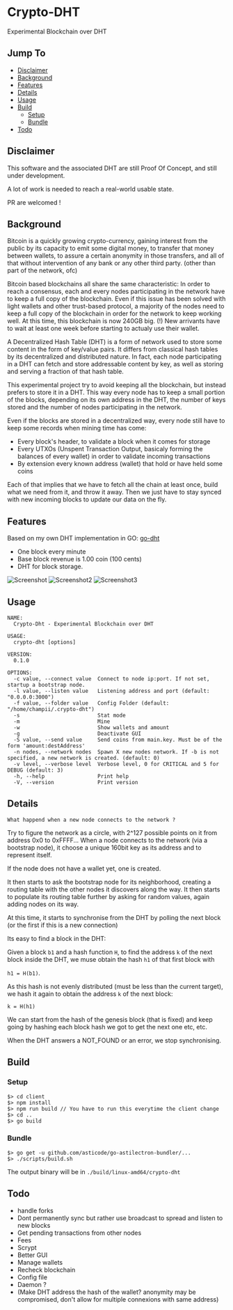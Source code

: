 # Crypto-DHT
Experimental Blockchain over DHT

## Jump To

- [Disclaimer](#disclaimer)
- [Background](#background)
- [Features](#features)
- [Details](#details)
- [Usage](#usage)
- [Build](#build)
  - [Setup](#setup)
  - [Bundle](#bundle)
- [Todo](#todo)

## Disclaimer

This software and the associated DHT are still Proof Of Concept, and still under development.

A lot of work is needed to reach a real-world usable state.

PR are welcomed !

## Background

Bitcoin is a quickly growing crypto-currency, gaining interest from the public
by its capacity to emit some digital money, to transfer that money between wallets,
to assure a certain anonymity in those transfers,
and all of that without intervention of any bank or any other third party. (other than part of the network, ofc)

Bitcoin based blockchains all share the same characteristic: In order to reach
a consensus, each and every nodes participating in the network have to keep a
full copy of the blockchain. Even if this issue has been solved with light wallets
and other trust-based protocol, a majority of the nodes need to keep a full copy
of the blockchain in order for the network to keep working well. At this time,
this blockchain is now 240GB big. (!) New arrivants have to wait at least one week
before starting to actualy use their wallet.

A Decentralized Hash Table (DHT) is a form of network used to store some content
in the form of key/value pairs. It differs from classical hash tables by its
decentralized and distributed nature. In fact, each node participating in a DHT can fetch and store
addressable content by key, as well as storing and serving a fraction of that hash table.

This experimental project try to avoid keeping all the blockchain, but instead
prefers to store it in a DHT. This way every node has to keep a small
portion of the blocks, depending on its own address in the DHT, the number of keys stored
and the number of nodes participating in the network.

Even if the blocks are stored in a decentralized way, every node still have to keep
some records when mining time has come:
- Every block's header, to validate a block when it comes for storage
- Every UTXOs (Unspent Transaction Output, basicaly forming the balances of
every wallet) in order to validate incoming transactions
- By extension every known address (wallet) that hold or have held some coins

Each of that implies that we have to fetch all the chain at least once, build what
we need from it, and throw it away. Then we just have to stay synced with new incoming blocks
to update our data on the fly.

## Features

Based on my own DHT implementation in GO: [go-dht](https://github.com/champii/go-dht)

- One block every minute
- Base block revenue is 1.00 coin (100 cents)
- DHT for block storage.

![Screenshot](https://github.com/champii/crypto-dht/raw/master/screenshot.png "Screenshot")
![Screenshot2](https://github.com/champii/crypto-dht/raw/master/screenshot2.png "Screenshot2")
![Screenshot3](https://github.com/champii/crypto-dht/raw/master/screenshot3.png "Screenshot3")



## Usage

```
NAME:
  Crypto-Dht - Experimental Blockchain over DHT

USAGE:
  crypto-dht [options]

VERSION:
  0.1.0

OPTIONS:
  -c value, --connect value  Connect to node ip:port. If not set, startup a bootstrap node.
  -l value, --listen value   Listening address and port (default: "0.0.0.0:3000")
  -f value, --folder value   Config Folder (default: "/home/champii/.crypto-dht")
  -s                         Stat mode
  -m                         Mine
  -w                         Show wallets and amount
  -g                         Deactivate GUI
  -S value, --send value     Send coins from main.key. Must be of the form 'amount:destAddress'
  -n nodes, --network nodes  Spawn X new nodes network. If -b is not specified, a new network is created. (default: 0)
  -v level, --verbose level  Verbose level, 0 for CRITICAL and 5 for DEBUG (default: 3)
  -h, --help                 Print help
  -V, --version              Print version
```

## Details

`What happend when a new node connects to the network ?`

Try to figure the network as a circle, with 2^127 possible points on it from
address 0x0 to 0xFFFF...
When a node connects to the network (via a bootstrap node), it choose a unique 160bit key as its address and to represent itself.

If the node does not have a wallet yet, one is created.

It then starts to ask the bootstrap node for its neighborhood, creating a routing table
with the other nodes it discovers along the way. It then starts to populate its
routing table further by asking for random values, again adding nodes on its way.

At this time, it starts to synchronise from the DHT by polling the next block (or the first if this is a new connection)

Its easy to find a block in the DHT:

Given a block `b1` and a hash function `H`, to find the address `k` of the next block
inside the DHT, we muse obtain the hash `h1` of that first block with

`h1 = H(b1)`.

As this hash is not evenly distributed (must be less than the current target), we
hash it again to obtain the address `k` of the next block:

`k = H(h1)`

We can start from the hash of the genesis block (that is fixed) and keep going
by hashing each block hash we got to get the next one etc, etc.

When the DHT answers a NOT_FOUND or an error, we stop synchronising.


## Build


### Setup

```
$> cd client
$> npm install
$> npm run build // You have to run this everytime the client change
$> cd ..
$> go build
```

### Bundle

```
$> go get -u github.com/asticode/go-astilectron-bundler/...
$> ./scripts/build.sh
```

The output binary will be in `./build/linux-amd64/crypto-dht`

## Todo

- handle forks
- Dont permanently sync but rather use broadcast to spread and listen to new blocks
- Get pending transactions from other nodes
- Fees
- Scrypt
- Better GUI
- Manage wallets
- Recheck blockchain
- Config file
- Daemon ?
- (Make DHT address the hash of the wallet? anonymity may be compromised, don't allow for multiple connexions with same address)
